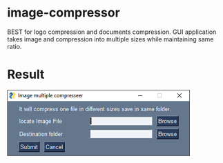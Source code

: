 # image-compressor
BEST for logo compression and documents compression. GUI application takes image and compression into multiple sizes while maintaining same ratio.
# Result
![Image description](image.PNG)
